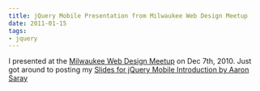```yaml
---
title: jQuery Mobile Presentation from Milwaukee Web Design Meetup
date: 2011-01-15
tags:
- jquery
---
```

I presented at the [Milwaukee Web Design Meetup](http://www.meetup.com/milwaukeeweb/calendar/15524626/) on Dec 7th, 2010.  Just got around to posting my
[Slides for jQuery Mobile Introduction by Aaron Saray](/uploads/2011/jQuery_Mobile.pdf)

